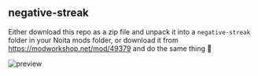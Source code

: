 ## negative-streak

Either download this repo as a zip file and unpack it into a `negative-streak`
folder in your Noita mods folder, or download it from
https://modworkshop.net/mod/49379 and do the same thing 🤷

![preview](https://storage.modworkshop.net/mods/images/t9YaJgRIOsrxH8Q8Z2qejvMIBujAVH6oiGGuPYC9.webp)

